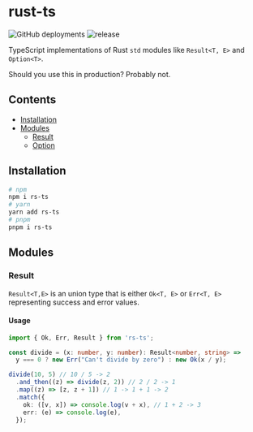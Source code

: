 # rust-ts

![GitHub deployments](https://img.shields.io/github/deployments/drewxs/rust-ts/production?label=docs&logo=vercel&logoColor=white)
![release](https://github.com/drewxs/rust-ts/actions/workflows/release.yml/badge.svg)

TypeScript implementations of Rust `std` modules like `Result<T, E>` and `Option<T>`.

Should you use this in production? Probably not.

## Contents

- [Installation](#Installation)
- [Modules](#Modules)
  - [Result](#Result)
  - [Option](#Option)

## Installation

```bash
# npm
npm i rs-ts
# yarn
yarn add rs-ts
# pnpm
pnpm i rs-ts
```

## Modules

### Result

`Result<T,E>` is an union type that is either `Ok<T, E>` or `Err<T, E>` representing success and error values.

#### Usage

```ts
import { Ok, Err, Result } from 'rs-ts';

const divide = (x: number, y: number): Result<number, string> =>
  y === 0 ? new Err("Can't divide by zero") : new Ok(x / y);

divide(10, 5) // 10 / 5 -> 2
  .and_then((z) => divide(z, 2)) // 2 / 2 -> 1
  .map((z) => [z, z + 1]) // 1 -> 1 + 1 -> 2
  .match({
    ok: ([v, x]) => console.log(v + x), // 1 + 2 -> 3
    err: (e) => console.log(e),
  });
```
